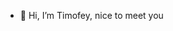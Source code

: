 - 👋 Hi, I’m Timofey, nice to meet you

<!---
quaraami/quaraami is a ✨ special ✨ repository because its `README.md` (this file) appears on your GitHub profile.
You can click the Preview link to take a look at your changes.
--->
